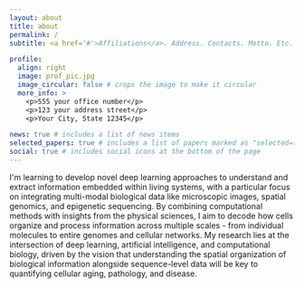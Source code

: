 ```yaml
---
layout: about
title: about
permalink: /
subtitle: <a href='#'>Affiliations</a>. Address. Contacts. Motto. Etc.

profile:
  align: right
  image: prof_pic.jpg
  image_circular: false # crops the image to make it circular
  more_info: >
    <p>555 your office number</p>
    <p>123 your address street</p>
    <p>Your City, State 12345</p>

news: true # includes a list of news items
selected_papers: true # includes a list of papers marked as "selected={true}"
social: true # includes social icons at the bottom of the page
---
```


I'm learning to develop novel deep learning approaches to understand and extract information embedded within living systems, with a particular focus on integrating multi-modal biological data like microscopic images, spatial genomics, and epigenetic sequencing. By combining computational methods with insights from the physical sciences, I aim to decode how cells organize and process information across multiple scales - from individual molecules to entire genomes and cellular networks. My research lies at the intersection of deep learning, artificial intelligence, and computational biology, driven by the vision that understanding the spatial organization of biological information alongside sequence-level data will be key to quantifying cellular aging, pathology, and disease.

